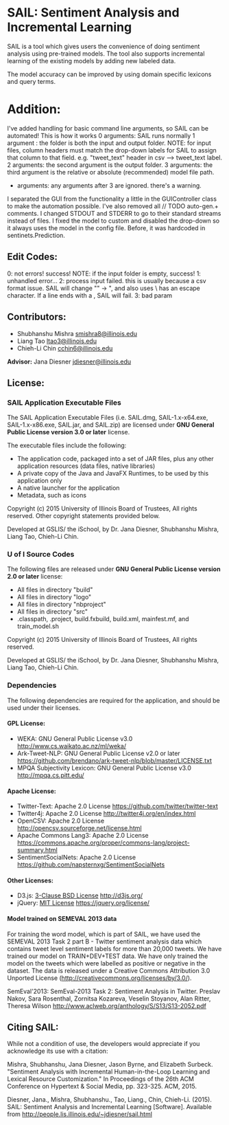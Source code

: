 SAIL: Sentiment Analysis and Incremental Learning
===================
SAIL is a tool which gives users the convenience of doing sentiment analysis using pre-trained models. 
The tool also supports incremental learning of the existing models by adding new labeled data.

The model accuracy can be improved by using domain specific lexicons and query terms.  

Addition:
===================
I've added handling for basic command line arguments, so SAIL can be automated! This is how it works
0 arguments: SAIL runs normally
1 argument : the folder is both the input and output folder.
	NOTE: for input files, column headers must match the drop-down labels for SAIL to assign that column to that field.
		  e.g. "tweet_text" header in csv --> tweet_text label.
2 arguments: the second argument is the output folder.
3 arguments: the third argument is the relative or absolute (recommended) model file path.
+ arguments: any arguments after 3 are ignored. there's a warning.

I separated the GUI from the functionality a little in the GUIController class to make the automation possible.
I've also removed all // TODO auto-gen.+ comments.
I changed STDOUT and STDERR to go to their standard streams instead of files.
I fixed the model to custom and disabled the drop-down so it always uses the model in the config file.  Before, it was hardcoded in sentinets.Prediction.

Edit Codes:
-----------
0: not errors! success! NOTE: if the input folder is empty, success!
1: unhandled error...
2: process input failed.  this is usually because a csv format issue.  SAIL will change "" -> ", and also uses \ has an escape character.  If a line ends with a \, SAIL will fail.
3: bad param


Contributors:
-------------

* Shubhanshu Mishra <smishra8@illinois.edu>
* Liang Tao <ltao3@illinois.edu>
* Chieh-Li Chin <cchin6@illinois.edu>

**Advisor:** Jana Diesner <jdiesner@illinois.edu>


License:
--------
### SAIL Application Executable Files
The SAIL Application Executable Files (i.e. SAIL.dmg, SAIL-1.x-x64.exe, SAIL-1.x-x86.exe, SAIL.jar, and SAIL.zip) are licensed under **GNU General Public License version 3.0 or later** license.

The executable files include the following:
* The application code, packaged into a set of JAR files, plus any other application resources (data files, native libraries)
* A private copy of the Java and JavaFX Runtimes, to be used by this application only
* A native launcher for the application
* Metadata, such as icons

Copyright (c) 2015 University of Illinois Board of Trustees, All rights reserved. Other copyright statements provided below.

Developed at GSLIS/ the iSchool, by Dr. Jana Diesner, Shubhanshu Mishra, Liang Tao, Chieh-Li Chin.


### U of I Source Codes
The following files are released under **GNU General Public License version 2.0 or later** license:
* All files in directory "build"
* All files in directory "logo"
* All files in directory "nbproject"
* All files in directory "src"
* .classpath, .project, build.fxbuild, build.xml, mainfest.mf, and train_model.sh

Copyright (c) 2015 University of Illinois Board of Trustees, All rights reserved.

Developed at GSLIS/ the iSchool, by Dr. Jana Diesner, Shubhanshu Mishra, Liang Tao, Chieh-Li Chin.


### Dependencies
The following dependencies are required for the application, and should be used under their licenses.

#### GPL License:

* WEKA:                      GNU General Public License v3.0  http://www.cs.waikato.ac.nz/ml/weka/ 
* Ark-Tweet-NLP:             GNU General Public License v2.0 or later  https://github.com/brendano/ark-tweet-nlp/blob/master/LICENSE.txt
* MPQA Subjectivity Lexicon: GNU General Public License v3.0  http://mpqa.cs.pitt.edu/ 
 
#### Apache License:

* Twitter-Text:              Apache 2.0 License  https://github.com/twitter/twitter-text
* Twitter4j:                 Apache 2.0 License  http://twitter4j.org/en/index.html
* OpenCSV:                   Apache 2.0 License  http://opencsv.sourceforge.net/license.html
* Apache Commons Lang3:      Apache 2.0 License  https://commons.apache.org/proper/commons-lang/project-summary.html
* SentimentSocialNets:       Apache 2.0 License  https://github.com/napsternxg/SentimentSocialNets

#### Other Licenses:

* D3.js:                     [3-Clause BSD License](https://github.com/mbostock/d3/blob/master/LICENSE)  http://d3js.org/
* jQuery:                    [MIT License](https://jquery.org/license/)           https://jquery.org/license/

#### Model trained on SEMEVAL 2013 data

For training the word model, which is part of SAIL, we have used the SEMEVAL 2013 Task 2 part B - Twitter sentiment analysis data which contains tweet level sentiment labels for more than 20,000 tweets. We have trained our model on TRAIN+DEV+TEST data. We have only trained the model on the tweets which were labelled as positive or negative in the dataset. The data is released under a Creative Commons Attribution 3.0 Unported License (http://creativecommons.org/licenses/by/3.0/). 

SemEval'2013: SemEval-2013 Task 2: Sentiment Analysis in Twitter.
Preslav Nakov, Sara Rosenthal, Zornitsa Kozareva,
Veselin Stoyanov, Alan Ritter, Theresa Wilson
http://www.aclweb.org/anthology/S/S13/S13-2052.pdf 

Citing SAIL:
-------------
While not a condition of use, the developers would appreciate if you acknowledge its use with a citation:

Mishra, Shubhanshu, Jana Diesner, Jason Byrne, and Elizabeth Surbeck. "Sentiment Analysis with Incremental Human-in-the-Loop Learning and Lexical Resource Customization." In Proceedings of the 26th ACM Conference on Hypertext & Social Media, pp. 323-325. ACM, 2015.

Diesner, Jana., Mishra, Shubhanshu., Tao, Liang., Chin, Chieh-Li. (2015). SAIL: Sentiment Analysis and Incremental Learning [Software]. Available from http://people.lis.illinois.edu/~jdiesner/sail.html


